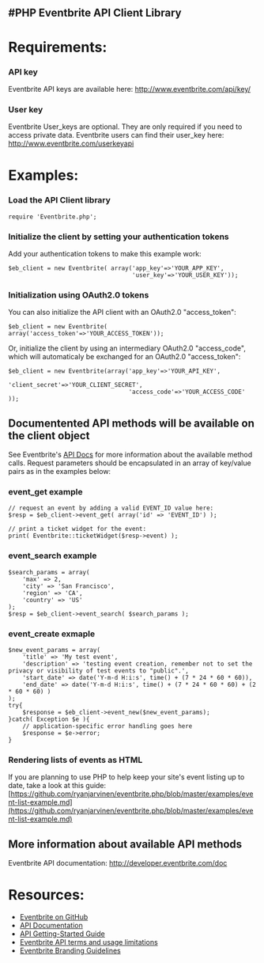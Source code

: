 #PHP Eventbrite API Client Library
----------------------------------
# Requirements: #
### API key ###
Eventbrite API keys are available here: http://www.eventbrite.com/api/key/
### User key ###
Eventbrite User_keys are optional.  They are only required if you need to access private data.  Eventbrite users can find their user_key here: 
http://www.eventbrite.com/userkeyapi

# Examples: #
### Load the API Client library ###

    require 'Eventbrite.php';

### Initialize the client by setting your authentication tokens ###
Add your authentication tokens to make this example work:

    $eb_client = new Eventbrite( array('app_key'=>'YOUR_APP_KEY', 
                                       'user_key'=>'YOUR_USER_KEY'));

### Initialization using OAuth2.0 tokens ###
You can also initialize the API client with an OAuth2.0 "access_token":

    $eb_client = new Eventbrite( array('access_token'=>'YOUR_ACCESS_TOKEN')); 

Or, initialize the client by using an intermediary OAuth2.0 "access_code", which will automaticaly be exchanged for an OAuth2.0 "access_token":

    $eb_client = new Eventbrite(array('app_key'=>'YOUR_API_KEY', 
                                      'client_secret'=>'YOUR_CLIENT_SECRET',
                                      'access_code'=>'YOUR_ACCESS_CODE' )); 

## Documentented API methods will be available on the client object ##
See Eventbrite's [API Docs](http://developer.eventbrite.com/doc) for more information about the available method calls.  Request parameters should be encapsulated in an array of key/value pairs as in the examples below:

### event_get example ###

    // request an event by adding a valid EVENT_ID value here:
	$resp = $eb_client->event_get( array('id' => 'EVENT_ID') );

    // print a ticket widget for the event:
    print( Eventbrite::ticketWidget($resp->event) );

### event_search example ###

    $search_params = array(
        'max' => 2,
        'city' => 'San Francisco',
        'region' => 'CA',
        'country' => 'US'
    );
	$resp = $eb_client->event_search( $search_params );

### event_create exmaple ###

    $new_event_params = array(
        'title' => 'My test event',
        'description' => 'testing event creation, remember not to set the privacy or visibility of test events to "public".',
        'start_date' => date('Y-m-d H:i:s', time() + (7 * 24 * 60 * 60)),
        'end_date' => date('Y-m-d H:i:s', time() + (7 * 24 * 60 * 60) + (2 * 60 * 60) )
    );
    try{
        $response = $eb_client->event_new($new_event_params);
    }catch( Exception $e ){
        // application-specific error handling goes here
        $response = $e->error;
    }

### Rendering lists of events as HTML ###
If you are planning to use PHP to help keep your site's event listing up to date, take a look at this guide: [https://github.com/ryanjarvinen/eventbrite.php/blob/master/examples/event-list-example.md](https://github.com/ryanjarvinen/eventbrite.php/blob/master/examples/event-list-example.md)

## More information about available API methods
Eventbrite API documentation:  http://developer.eventbrite.com/doc

# Resources: #
* <a href="http://eventbrite.github.com/">Eventbrite on GitHub</a>
* <a href="http://developer.eventbrite.com/doc/">API Documentation</a>
* <a href="http://developer.eventbrite.com/doc/getting-started/">API Getting-Started Guide</a>
* <a href="http://developer.eventbrite.com/terms/">Eventbrite API terms and usage limitations</a>
* <a href="http://developer.eventbrite.com/news/branding/">Eventbrite Branding Guidelines</a>
